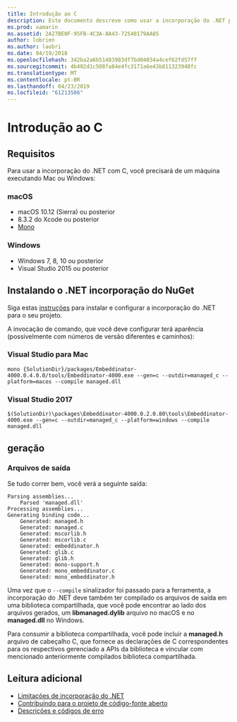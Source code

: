 ```yaml
---
title: Introdução ao C
description: Este documento descreve como usar a incorporação do .NET para inserir o código .NET em um aplicativo C. Ele aborda como usar a incorporação do .NET no Visual Studio de 2019 e o Visual Studio para Mac.
ms.prod: xamarin
ms.assetid: 2A27BE0F-95FB-4C3A-8A43-72540179AA85
author: lobrien
ms.author: laobri
ms.date: 04/19/2018
ms.openlocfilehash: 342ba2a6b51483983df7bd04034a4cef62fd57ff
ms.sourcegitcommit: 4b402d1c508fa84e4fc3171a6e43b811323948fc
ms.translationtype: MT
ms.contentlocale: pt-BR
ms.lasthandoff: 04/23/2019
ms.locfileid: "61213586"
---
```

# <a name="getting-started-with-c"></a>Introdução ao C

## <a name="requirements"></a>Requisitos

Para usar a incorporação do .NET com C, você precisará de um máquina executando Mac ou Windows:

### <a name="macos"></a>macOS

* macOS 10.12 (Sierra) ou posterior
* 8.3.2 do Xcode ou posterior
* [Mono](https://www.mono-project.com/download/)

### <a name="windows"></a>Windows

* Windows 7, 8, 10 ou posterior
* Visual Studio 2015 ou posterior

## <a name="installing-net-embedding-from-nuget"></a>Instalando o .NET incorporação do NuGet

Siga estas [instruções](~/tools/dotnet-embedding/get-started/install/install.md) para instalar e configurar a incorporação do .NET para o seu projeto.

A invocação de comando, que você deve configurar terá aparência (possivelmente com números de versão diferentes e caminhos):

### <a name="visual-studio-for-mac"></a>Visual Studio para Mac

```shell
mono {SolutionDir}/packages/Embeddinator-4000.0.4.0.0/tools/Embeddinator-4000.exe --gen=c --outdir=managed_c --platform=macos --compile managed.dll
```

### <a name="visual-studio-2017"></a>Visual Studio 2017

```shell
$(SolutionDir)\packages\Embeddinator-4000.0.2.0.80\tools\Embeddinator-4000.exe --gen=c --outdir=managed_c --platform=windows --compile managed.dll
```

## <a name="generation"></a>geração

### <a name="output-files"></a>Arquivos de saída

Se tudo correr bem, você verá a seguinte saída:

```shell
Parsing assemblies...
    Parsed 'managed.dll'
Processing assemblies...
Generating binding code...
    Generated: managed.h
    Generated: managed.c
    Generated: mscorlib.h
    Generated: mscorlib.c
    Generated: embeddinator.h
    Generated: glib.c
    Generated: glib.h
    Generated: mono-support.h
    Generated: mono_embeddinator.c
    Generated: mono_embeddinator.h
```

Uma vez que o `--compile` sinalizador foi passado para a ferramenta, a incorporação do .NET deve também ter compilado os arquivos de saída em uma biblioteca compartilhada, que você pode encontrar ao lado dos arquivos gerados, um **libmanaged.dylib** arquivo no macOS e no **managed.dll** no Windows.

Para consumir a biblioteca compartilhada, você pode incluir a **managed.h** arquivo de cabeçalho C, que fornece as declarações de C correspondentes para os respectivos gerenciado a APIs da biblioteca e vincular com mencionado anteriormente compilados biblioteca compartilhada.

## <a name="further-reading"></a>Leitura adicional

* [Limitações de incorporação do .NET](~/tools/dotnet-embedding/limitations.md)
* [Contribuindo para o projeto de código-fonte aberto](https://github.com/mono/Embeddinator-4000/blob/master/Contributing.md)
* [Descrições e códigos de erro](~/tools/dotnet-embedding/errors.md)
